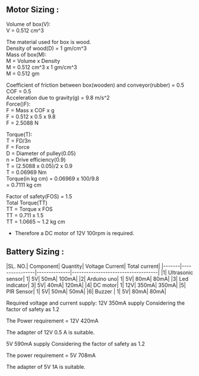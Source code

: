 ## Motor Sizing :                                                                            
Volume of box(V):                                                                            
V = 0.512 cm^3                                                                                   
                                                                                          
The material used for box is wood.                                                             
Density of wood(D) = 1 gm/cm^3                                                                          
Mass of box(M):                                                                               
M = Volume x Density                                                                             
M = 0.512 cm^3 x 1 gm/cm^3                                                                       
M = 0.512 gm                                                                                   
                                                                                                
Coefficient of friction between box(wooden) and conveyor(rubber) = 0.5                           
COF = 0.5                                                                                     
Acceleration due to gravity(g) = 9.8 m/s^2                                                      
Force()F):                                                                                     
F = Mass x COF x g                                                                              
F = 0.512 x 0.5 x 9.8                                                                             
F = 2.5088 N                                                                                      
                                                                                                   
Torque(T):                                                                                      
T = FD/3n                                                                                     
F = Force                                                                                       
D = Diameter of pulley(0.05)                                                                   
n = Drive efficiency(0.9)                                                                        
T = (2.5088 x 0.05)/2 x 0.9                                                                      
T = 0.06969 Nm                                                                                   
Torque(in kg cm) = 0.06969 x 100/9.8                                                           
                 = 0.7111 kg cm                                                                    
                                                                                                  
Factor of safety(FOS) = 1.5                                                                             
Total Torque(TT)                                                                                
TT = Torque x FOS                                                                               
TT = 0.711 x 1.5                                                                               
TT = 1.0665 ~ 1.2 kg cm                                                                           
 * Therefore a DC motor of 12V 100rpm is required.                                           


## Battery Sizing :
|SL. NO.|	Component|	Quantity|	Voltage	Current| Total current|
|-------|----------------|--------------|------------------------------------|
|1|	Ultrasonic sensor|	1|	5V|	50mA|	100mA|
|2|	Arduino uno|	1|	5V|	80mA|	80mA|
|3|	Led indicator|	3|	5V|	40mA|	120mA|
|4|	DC motor|	1|	12V|	350mA|	350mA|
|5|	PIR Sensor|	1|	5V|	50mA|	50mA|
|6|	Buzzer	|        1|	5V|	80mA|	80mA|


Required voltage and current supply:
12V 350mA supply
Considering the factor of safety as 1.2

The Power requirement = 12V 420mA

The adapter of 12V 0.5 A is suitable.

5V 590mA supply
Considering the factor of safety as 1.2

The power requirement = 5V 708mA

The adapter of 5V 1A is suitable.
                                              